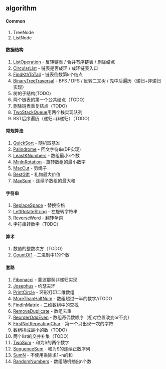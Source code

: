 ## algorithm

#### Common
1. TreeNode
2. ListNode

#### 数据结构
1. [ListOperation](https://github.com/jeremylsh/algorithm/blob/master/src/dataStructure/ListOperation.java) - 反转链表 / 合并有序链表 / 删除结点
2. [CircularList](https://github.com/jeremylsh/algorithm/blob/master/src/dataStructure/CircularList.java) - 链表是否成环 / 成环链表入口
3. [FindKthToTail](https://github.com/jeremylsh/algorithm/blob/master/src/dataStructure/FindKthToTail.java) - 链表倒数第k个结点
4. [BinaryTreeTraversal](https://github.com/jeremylsh/algorithm/blob/master/src/dataStructure/BinaryTreeTraversal.java) - BFS / DFS / 反转二叉树 / 先中后遍历（递归+非递归实现）
5. 树的子结构(TODO)
6. 两个链表的第一个公共结点（TODO） 
8. 删除链表重复结点（TODO） 
9. [TwoStackQueue](https://github.com/jeremylsh/algorithm/blob/master/src/dataStructure/TwoStackQueue.java)用两个栈实现队列
10. BST后序遍历（递归+非递归）（TODO） 

#### 常规算法
1. [QuickSort](https://github.com/jeremylsh/algorithm/blob/master/src/standard/QuickSort.java) - 随机取基准
2. [Palindrome](https://github.com/jeremylsh/algorithm/blob/master/src/standard/Palindrome.java) - 回文字符串(DP实现)
3. [LeastKNumbers](https://github.com/jeremylsh/algorithm/blob/master/src/standard/LeastKNumbers.java) - 数组最小k个数
4. [MinInRotation](https://github.com/jeremylsh/algorithm/blob/master/src/standard/MinInRotation.java) - 旋转数组的最小数字
5. [MaxCut](https://github.com/jeremylsh/algorithm/blob/master/src/standard/MaxCut.java) - 剪绳子
6. [BestGift](https://github.com/jeremylsh/algorithm/blob/master/src/standard/BestGift.java) - 礼物最大价值
7. [MaxSum](https://github.com/jeremylsh/algorithm/blob/master/src/skill/MaxSum.java) - 连续子数组的最大和

#### 字符串
1. [ReplaceSpace](https://github.com/jeremylsh/algorithm/blob/master/src/string/ReplaceSpace.java) - 替换空格
2. [LeftRotateString](https://github.com/jeremylsh/algorithm/blob/master/src/string/LeftRotateString.java) - 左旋转字符串
3. [ReverseWord](https://github.com/jeremylsh/algorithm/blob/master/src/string/ReverseWord.java) - 翻转单词
4. 字符串转数字（TODO）

#### 算术
1. 数值的整数次方（TODO）
2. [CountOf1](https://github.com/jeremylsh/algorithm/blob/master/src/math/CountOf1.java) - 二进制中1的个数

#### 套路
1. [Fibonacci](https://github.com/jeremylsh/algorithm/blob/master/src/skill/Fibonacci.java) - 斐波那契非递归实现
2. [Josephus](https://github.com/jeremylsh/algorithm/blob/master/src/skill/Josephus.java) - 约瑟夫环
3. [PrintCircle](https://github.com/jeremylsh/algorithm/blob/master/src/skill/PrintCircle.java) - 环形打印二维数组
4. [MoreThanHalfNum](https://github.com/jeremylsh/algorithm/blob/master/src/skill/MoreThanHalfNum.java) - 数组超过一半的数字//TODO
5. [FindInMatrix](https://github.com/jeremylsh/algorithm/blob/master/src/skill/FindInMatrix.java) - 二维数组中的查找
6. [RemoveDuplicate](https://github.com/jeremylsh/algorithm/blob/master/src/skill/RemoveDuplicate.java) - 数组去重
7. [ReorderOddEven](https://github.com/jeremylsh/algorithm/blob/master/src/skill/ReorderOddEven.java) - 数组奇偶数顺序（相对位置改变or不变）
8. [FirstNotRepeatingChar](https://github.com/jeremylsh/algorithm/blob/master/src/skill/FirstNotRepeatingChar.java) - 第一个只出现一次的字符
9. 数组排成最小的数（TODO）
10. 两个list的交并补集（TODO）
11. [TwoSum](https://github.com/jeremylsh/algorithm/blob/master/src/skill/TwoSum.java) - 和为S的两个数字
12. [SequenceSum](https://github.com/jeremylsh/algorithm/blob/master/src/skill/SequenceSum.java) - 和为S的连续正数序列
13. [SumN](https://github.com/jeremylsh/algorithm/blob/master/src/skill/SumN.java) - 不使用乘除求1~n的和
14. [RandomNumbers](https://github.com/jeremylsh/algorithm/blob/master/src/skill/RandomNumbers.java) - 数组随机抽出n个数